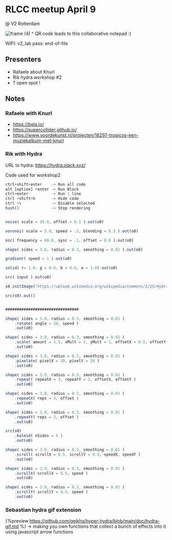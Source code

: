# RLCC meetup April 9
@ V2 Rotterdam

![frame (4)](https://hackmd.io/_uploads/HJcM17NCyx.png)
^ QR code leads to this collaborative notepad :)

WIFI: v2_lab  pass: end-of-file

## Presenters
* Rafaele about Knurl
* Rik hydra workshop #2
* ? open spot !


## Notes

### Rafaele with Knurl
- https://bela.io/
- https://supercollider.github.io/
- https://www.voordekunst.nl/projecten/18297-tropicos-een-muziekalbum-met-knurl



### Rik with Hydra
URL to hydra: 
https://hydra.ojack.xyz/


Code used for workshop2

```javascript
ctrl+shift+enter 	-> Run all code 
alt [option] +enter -> Run Block
ctrl+enter 			-> Run 1 line
ctrl +shift+h 		-> Hide code
ctrl +\				-> Disable selected
hush()				-> Stop rendering


noise( scale = 10.0, offset = 0.1 ).out(o0)

voronoi( scale = 5.0, speed = .3, blending = 0.3 ).out(o0)

osc( frequency = 60.0, sync = .1, offset = 0.0 ).out(o0)

shape( sides = 3.0, radius = 0.3, smoothing = 0.01 ).out(o0)

gradient( speed = 1 ).out(o0)

solid( r= 1.0, g = 0.0, b = 0.0, a = 1.0).out(o0)

src( input ).out(o0)

s0.initImage("https://upload.wikimedia.org/wikipedia/commons/2/25/Hydra-Foto.jpg")

src(s0).out()


################################

shape( sides = 3.0, radius = 0.3, smoothing = 0.01 )
	.rotate( angle = 10, speed )
	.out(o0)

shape( sides = 3.0, radius = 0.3, smoothing = 0.01 )
	.scale( amount = 1.5, xMult = 1, yMult = 1, offsetX = 0.5, offsetY = 0.5 )
	.out(o0)

shape( sides = 3.0, radius = 0.3, smoothing = 0.01 )
	.pixelate( pixelX = 20, pixelY = 20 )
	.out(o0)

shape( sides = 3.0, radius = 0.3, smoothing = 0.01 )
	.repeat( repeatX = 3, repeatY = 3, offsetX, offsetY )
	.out(o0)

shape( sides = 3.0, radius = 0.3, smoothing = 0.01 )
	.repeatX( reps = 3, offset )
	.out(o0)

shape( sides = 3.0, radius = 0.3, smoothing = 0.01 )
	.repeatY( reps = 3, offset )
	.out(o0)

src(s0)
	.kaleid( nSides = 4 )
	.out(o0)

shape( sides = 3.0, radius = 0.3, smoothing = 0.01 )
	.scroll( scrollX = 0.5, scrollY = 0.5, speedX, speedY )
	.out(o0)

shape( sides = 3.0, radius = 0.3, smoothing = 0.01 )
	.scrollX( scrollX = 0.5, speed )
	.out(o0)

shape( sides = 3.0, radius = 0.3, smoothing = 0.01 )
	.scrollY( scrollY = 0.5, speed )
	.out(o0)
```


### Sebastian hydra gif extension
{%preview https://github.com/geikha/hyper-hydra/blob/main/doc/hydra-gif.md %}
-> making you own functions that collect a bunch of effects into it using javascript arrow functions